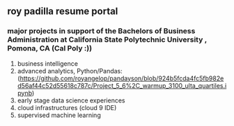 ## roy padilla resume portal
### major projects in support of the Bachelors of Business Administration at California State Polytechnic University , Pomona, CA (Cal Poly :))
1. business intelligence
2. advanced analytics, Python/Pandas:(https://github.com/royangelop/pandayson/blob/924b5fcda4fc5fb982ed56af44c52d55618c787c/Project_5_6%2C_warmup_3100_ulta_quartiles.ipynb)
3. early stage data science experiences
4. cloud infrastructures (cloud 9 IDE)
5. supervised machine learning
